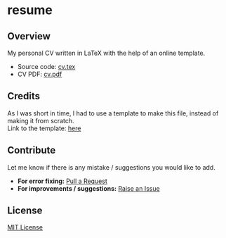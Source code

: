 # resume

## Overview
My personal CV written in LaTeX with the help of an online template.
- Source code: [cv.tex](https://github.com/rafi007akhtar/resume/blob/master/cv.tex)
- CV PDF: [cv.pdf](https://github.com/rafi007akhtar/resume/blob/master/cv.pdf)

## Credits
As I was short in time, I had to use a template to make this file, instead of making it from scratch. <br/>
Link to the template: [here](https://www.sharelatex.com/templates/cv-or-resume/extended-fancy-cv-(carmine-benedetto))

## Contribute
Let me know if there is any mistake / suggestions you would like to add.
- **For error fixing:** [Pull a Request](https://github.com/rafi007akhtar/resume/pulls)
- **For improvements / suggestions:** [Raise an Issue](https://github.com/rafi007akhtar/resume/issues)

## License
[MIT License](https://github.com/rafi007akhtar/resume/blob/master/LICENSE)
